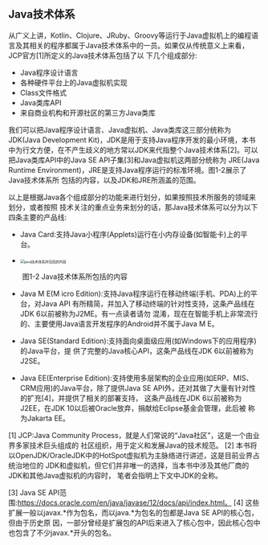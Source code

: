 ## Java技术体系 

​		从广义上讲，Kotlin、Clojure、JRuby、Groovy等运行于Java虚拟机上的编程语言及其相关的程序都属于Java技术体系中的一员。如果仅从传统意义上来看，JCP官方[1]所定义的Java技术体系包括了以 下几个组成部分:

*  Java程序设计语言
* 各种硬件平台上的Java虚拟机实现
* Class文件格式
* Java类库API
* 来自商业机构和开源社区的第三方Java类库

我们可以把Java程序设计语言、Java虚拟机、Java类库这三部分统称为JDK(Java Development Kit)，JDK是用于支持Java程序开发的最小环境，本书中为行文方便，在不产生歧义的地方常以JDK来代指整个Java技术体系[2]。可以把Java类库API中的Java SE API子集[3]和Java虚拟机这两部分统称为 JRE(Java Runtime Environment)，JRE是支持Java程序运行的标准环境。图1-2展示了Java技术体系所 包括的内容，以及JDK和JRE所涵盖的范围。

以上是根据Java各个组成部分的功能来进行划分，如果按照技术所服务的领域来划分，或者按照 技术关注的重点业务来划分的话，那Java技术体系可以分为以下四条主要的产品线:

* Java Card:支持Java小程序(Applets)运行在小内存设备(如智能卡)上的平台。

* <img src="/Users/zhangqinzhong/Documents/typora/java虚拟机/image/java技术体系所包括的内容.png" alt="java技术体系所包括的内容" style="zoom:50%;" />

  ​																图1-2 Java技术体系所包括的内容

* Java M E(M icro Edition):支持Java程序运行在移动终端(手机、PDA)上的平台，对Java API 有所精简，并加入了移动终端的针对性支持，这条产品线在JDK 6以前被称为J2ME。有一点读者请勿 混淆，现在在智能手机上非常流行的、主要使用Java语言开发程序的Android并不属于Java M E。

* Java SE(Standard Edition):支持面向桌面级应用(如Windows下的应用程序)的Java平台，提 供了完整的Java核心API，这条产品线在JDK 6以前被称为J2SE。

* Java EE(Enterprise Edition):支持使用多层架构的企业应用(如ERP、MIS、CRM应用)的Java平台，除了提供Java SE API外，还对其做了大量有针对性的扩充[4]，并提供了相关的部署支持， 这条产品线在JDK 6以前被称为J2EE，在JDK 10以后被Oracle放弃，捐献给Eclipse基金会管理，此后被 称为Jakarta EE。

[1] JCP:Java Community Process，就是人们常说的“Java社区”，这是一个由业界多家技术巨头组成的 社区组织，用于定义和发展Java的技术规范。
[2] 本书将以OpenJDK/OracleJDK中的HotSpot虚拟机为主脉络进行讲述，这是目前业界占统治地位的 JDK和虚拟机，但它们并非唯一的选择，当本书中涉及其他厂商的JDK和其他Java虚拟机的内容时， 笔者会指明上下文中JDK的全称。

[3] Java SE API范围:https://docs.oracle.com/en/java/javase/12/docs/api/index.html。
[4] 这些扩展一般以javax.*作为包名，而以java.*为包名的包都是Java SE API的核心包，但由于历史原 因，一部分曾经是扩展包的API后来进入了核心包中，因此核心包中也包含了不少javax.*开头的包名。

